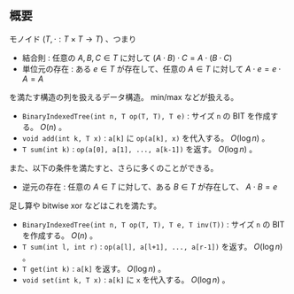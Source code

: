 ## 概要

モノイド $(T, \cdot : T \times T \to T)$ 、つまり

- 結合則 : 任意の $A, B, C \in T$ に対して $(A \cdot B) \cdot C = A \cdot (B \cdot C)$
- 単位元の存在 : ある $e \in T$ が存在して、任意の $A \in T$ に対して $A \cdot e = e \cdot A = A$

を満たす構造の列を扱えるデータ構造。 min/max などが扱える。

- `BinaryIndexedTree(int n, T op(T, T), T e)` : サイズ `n` の BIT を作成する。 $O(n)$ 。
- `void add(int k, T x)` : `a[k]` に `op(a[k], x)` を代入する。 $O(\log n)$ 。
- `T sum(int k)` : `op(a[0], a[1], ..., a[k-1])` を返す。 $O(\log n)$ 。

また、以下の条件を満たすと、さらに多くのことができる。

- 逆元の存在 : 任意の $A \in T$ に対して、ある $B \in T$ が存在して、 $A \cdot B = e$

足し算や bitwise xor などはこれを満たす。

- `BinaryIndexedTree(int n, T op(T, T), T e, T inv(T))` : サイズ `n` の BIT を作成する。 $O(n)$ 。
- `T sum(int l, int r)` : `op(a[l], a[l+1], ..., a[r-1])` を返す。 $O(\log n)$ 。
- `T get(int k)` : `a[k]` を返す。 $O(\log n)$ 。
- `void set(int k, T x)` : `a[k]` に `x` を代入する。 $O(\log n)$ 。

